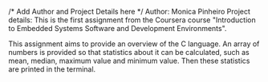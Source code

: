 /* Add Author and Project Details here */
Author: Monica Pinheiro
Project details: 
This is the first assignment from the Coursera course "Introduction to Embedded Systems Software and Development Environments".

This assignment aims to provide an overview of the C language. An array of numbers is provided so that statistics about it can be calculated, such as mean, median, maximum value and minimum value.
Then these statistics are printed in the terminal.
